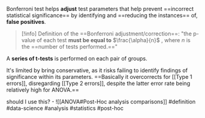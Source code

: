 Bonferroni test helps **adjust** test parameters that help prevent ==incorrect statistical significance== by identifying and ==reducing the instances== of, **false positives**.

> [!info] Definition of the ==Bonferroni adjustment/correction==:
> "the p-value of each test **must be equal to** $\frac{\alpha}{n}$ , where $n$ is the ==number of tests performed.=="

A **series of t-tests** is performed on each pair of groups. 

It's limited by bring conservative, as it risks failing to identify findings of significance within its parameters.
==Basically it overcorrects for [[Type 1 errors]], disregarding [[Type 2 errors]], despite the latter error rate being relatively high for ANOVA.==

should I use this? - ![[ANOVA#Post-Hoc analysis comparisons]]
#definition #data-science #analysis #statistics #post-hoc